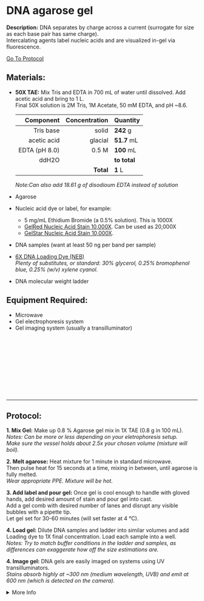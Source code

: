 DNA agarose gel
================================================================================
**Description:** DNA separates by charge across a current (surrogate for size as each base pair has same charge).<br/>
Intercalating agents label nucleic acids and are visualized in-gel via fluorescence.

[Go To Protocol](#protocol)

Materials:
--------------------------------------------------------------------------------

  * **50X TAE:** Mix Tris and EDTA in 700 mL of water until dissolved. Add acetic acid and bring to 1 L.
  <br/>Final 50X solution is 2M Tris, 1M Acetate, 50 mM EDTA, and pH ~8.6.
  
    | Component | Concentration | Quantity | 
    | ---------: | ---------: | :---------- |
    | Tris base | solid | **242**  g | 
    | acetic acid | glacial | **51.7**  mL |
    | EDTA (pH 8.0) | 0.5 M | **100**  mL |  
    | ddH2O || **to total** |
    || **Total** | **1** L |
  
     *Note:Can also add 18.61 g of disodioum EDTA instead of solution*
     
  * Agarose
  * Nucleic acid dye or label, for example:
    * 5 mg/mL Ethidium Bromide (a 0.5% solution). This is 1000X
    * [GelRed Nucleic Acid Stain 10,000X](https://www.sigmaaldrich.com/catalog/product/mm/sct123?lang=en&region=US&cm_sp=Insite-_-caContent_prodMerch_gruCrossEntropy-_-prodMerch10-1). Can be used as 20,000X
    * [GelStar Nucleic Acid Stain 10,000X](https://bioscience.lonza.com/lonza_bs/US/en/Electrophoresis/p/000000000000182314/GelStar-Nucleic-Acid-Gel-Stain%2C-10%2C000X-%282-x-250-uL%29).
  
  * DNA samples (want at least 50 ng per band per sample)
  
  * [6X DNA Loading Dye (NEB)](https://www.neb.com/products/b7024-gel-loading-dye-purple-6x#Product%20Information)
    <br/>*Plenty of substitutes, or standard: 30% glycerol, 0.25% bromophenol blue, 0.25% (w/v) xylene cyanol.*
  
  * DNA molecular weight ladder

Equipment Required:
--------------------------------------------------------------------------------
  
  * Microwave
  * Gel electrophoresis system
  * Gel imaging system (usually a transilluminator)

<br/><br/><br/><br/><br/><br/><br/><br/><br/>

<!-- Use <br/> to fill in first page -->
___
Protocol:
--------------------------------------------------------------------------------

**1. Mix Gel:** Make up 0.8 % Agarose gel mix in 1X TAE (0.8 g in 100 mL).
<br/>*Notes: Can be more or less depending on your eletrophoresis setup.*
<br/>*Make sure the vessel holds about 2.5x your chosen volume (mixture will boil).*
  
**2. Melt agarose:** Heat mixture for 1 minute in standard microwave.<br/>Then pulse heat for 15 seconds at a time, mixing in between, until agarose is fully melted.
<br/>*Wear appropriate PPE. Mixture will be hot.*

**3. Add label and pour gel:** Once gel is cool enough to handle with gloved hands, add desired amount of stain and pour gel into cast.<br/>Add a gel comb with desired number of lanes and disrupt any visible bubbles with a pipette tip.<br/>Let gel set for 30-60 minutes (will set faster at 4 °C).

**4. Load gel:** Dilute DNA samples and ladder into similar volumes and add Loading dye to 1X final concentration. Load each sample into a well.
<br/>*Notes: Try to match buffer conditions in the ladder and samples, as differences can exaggerate how off the size estimations are.*
<!-- The text below creates dropdown lists for links to next steps or hyperlinks -->

**4. Image gel:** DNA gels are easily imaged on systems using UV transilluminators.
<br/>*Stains absorb highly at ~300 nm (medium wavelength, UVB) and emit at 600 nm (which is detected on the camera).*

<details>
  <summary>More Info</summary>
  
  <a href="https://en.wikipedia.org/wiki/Agarose_gel_electrophoresis">
Wikipedia</a>  

</details>
